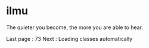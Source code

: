 # ilmu
The quieter you become, the more you are able to hear. 

Last page : 73
Next : Loading classes automatically 
